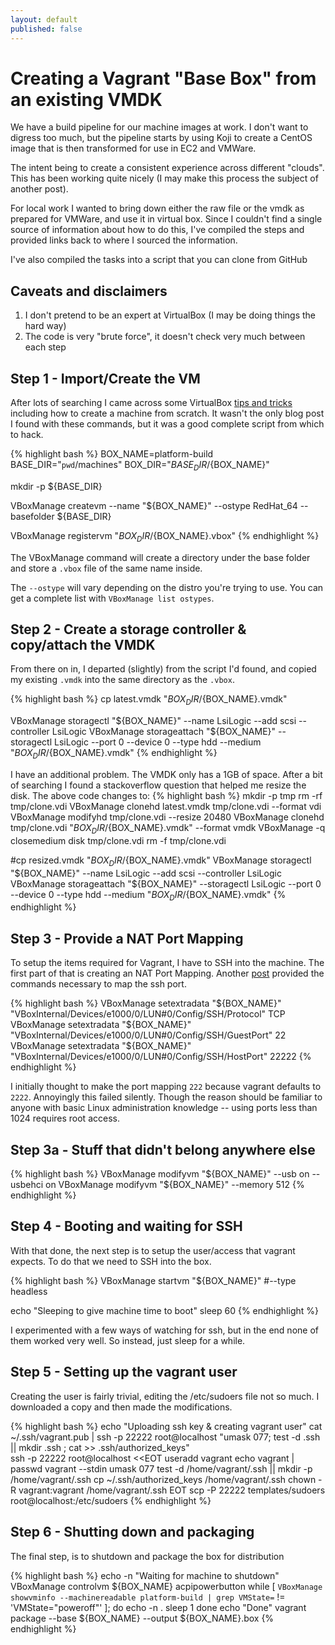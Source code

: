```yaml
---
layout: default
published: false
---
```


# Creating a Vagrant "Base Box" from an existing VMDK

We have a build pipeline for our machine images at work. I don't want to digress too much, but the pipeline starts by using Koji to create a CentOS image that is then transformed for use in EC2 and VMWare.

The intent being to create a consistent experience across different "clouds". This has been working quite nicely (I may make this process the subject of another post).

For local work I wanted to bring down either the raw file or the vmdk as prepared for VMWare, and use it in virtual box. Since I couldn't find a single source of information about how to do this, I've compiled the steps and provided links back to where I sourced the information.

I've also compiled the tasks into a script that you can clone from GitHub

## Caveats and disclaimers
1. I don't pretend to be an expert at VirtualBox (I may be doing things the hard way)
2. The code is very "brute force", it doesn't check very much between each step

## Step 1 - Import/Create the VM
After lots of searching I came across some VirtualBox [tips and tricks](http://www.halfdog.net/Misc/TipsAndTricks/VirtualBox.html) including how to create a machine from scratch. It wasn't the only blog post I found with these commands, but it was a good complete script from which to hack.

{% highlight bash %}
BOX_NAME=platform-build
BASE_DIR="`pwd`/machines"
BOX_DIR="${BASE_DIR}/${BOX_NAME}"

mkdir -p ${BASE_DIR}

VBoxManage createvm --name "${BOX_NAME}" --ostype RedHat_64 --basefolder ${BASE_DIR}

VBoxManage registervm "${BOX_DIR}/${BOX_NAME}.vbox"
{% endhighlight %}

The VBoxManage command will create a directory under the base folder and store a `.vbox` file of the same name inside.

The `--ostype` will vary depending on the distro you're trying to use. You can get a complete list with `VBoxManage list ostypes`.

## Step 2 - Create a storage controller & copy/attach the VMDK

From there on in, I departed (slightly) from the script I'd found, and copied my existing `.vmdk` into the same directory as the `.vbox`.

{% highlight bash %}
cp latest.vmdk "${BOX_DIR}/${BOX_NAME}.vmdk"

VBoxManage storagectl "${BOX_NAME}" --name LsiLogic --add scsi --controller LsiLogic
VBoxManage storageattach "${BOX_NAME}" --storagectl LsiLogic --port 0 --device 0 --type hdd --medium "${BOX_DIR}/${BOX_NAME}.vmdk"
{% endhighlight %}

I have an additional problem. The VMDK only has a 1GB of space. After a bit of searching I found a stackoverflow question that helped me resize the disk. The above code changes to:
{% highlight bash %}
mkdir -p tmp
rm -rf tmp/clone.vdi
VBoxManage clonehd latest.vmdk tmp/clone.vdi --format vdi
VBoxManage modifyhd tmp/clone.vdi --resize 20480
VBoxManage clonehd tmp/clone.vdi "${BOX_DIR}/${BOX_NAME}.vmdk" --format vmdk
VBoxManage -q closemedium disk tmp/clone.vdi
rm -f tmp/clone.vdi

#cp resized.vmdk "${BOX_DIR}/${BOX_NAME}.vmdk"
VBoxManage storagectl "${BOX_NAME}" --name LsiLogic --add scsi --controller LsiLogic
VBoxManage storageattach "${BOX_NAME}" --storagectl LsiLogic --port 0 --device 0 --type hdd --medium "${BOX_DIR}/${BOX_NAME}.vmdk"
{% endhighlight %}

## Step 3 - Provide a NAT Port Mapping

To setup the items required for Vagrant, I have to SSH into the machine. The first part of that is creating an NAT Port Mapping. Another [post](http://timelordz.com/wiki/Virtualbox_Tips) provided the commands necessary to map the ssh port.

{% highlight bash %}
VBoxManage setextradata "${BOX_NAME}" "VBoxInternal/Devices/e1000/0/LUN#0/Config/SSH/Protocol" TCP
VBoxManage setextradata "${BOX_NAME}" "VBoxInternal/Devices/e1000/0/LUN#0/Config/SSH/GuestPort" 22
VBoxManage setextradata "${BOX_NAME}" "VBoxInternal/Devices/e1000/0/LUN#0/Config/SSH/HostPort" 22222
{% endhighlight %}

I initially thought to make the port mapping `222` because vagrant defaults to `2222`. Annoyingly this failed silently. Though the reason should be familiar to anyone with basic Linux administration knowledge -- using ports less than 1024 requires root access.

## Step 3a - Stuff that didn't belong anywhere else

{% highlight bash %}
VBoxManage modifyvm "${BOX_NAME}" --usb on --usbehci on
VBoxManage modifyvm "${BOX_NAME}" --memory 512
{% endhighlight %}


## Step 4 - Booting and waiting for SSH

With that done, the next step is to setup the user/access that vagrant expects. To do that we need to SSH into the box.

{% highlight bash %}
VBoxManage startvm "${BOX_NAME}" #--type headless

echo "Sleeping to give machine time to boot"
sleep 60
{% endhighlight %}

I experimented with a few ways of watching for ssh, but in the end none of them worked very well. So instead, just sleep for a while.


## Step 5 - Setting up the vagrant user
Creating the user is fairly trivial, editing the /etc/sudoers file not so much. I downloaded a copy and then made the modifications.

{% highlight bash %}
echo "Uploading ssh key & creating vagrant user"
cat ~/.ssh/vagrant.pub | ssh -p 22222 root@localhost "umask 077; test -d .ssh || mkdir .ssh ; cat >> .ssh/authorized_keys"  
ssh -p 22222 root@localhost <<EOT
  useradd vagrant 
  echo vagrant | passwd vagrant --stdin
  umask 077 
  test -d /home/vagrant/.ssh || mkdir -p /home/vagrant/.ssh
  cp ~/.ssh/authorized_keys /home/vagrant/.ssh
  chown -R vagrant:vagrant /home/vagrant/.ssh
EOT
scp -P 22222 templates/sudoers root@localhost:/etc/sudoers
{% endhighlight %}

## Step 6 - Shutting down and packaging
The final step, is to shutdown and package the box for distribution

{% highlight bash %}
echo -n "Waiting for machine to shutdown"
VBoxManage controlvm ${BOX_NAME} acpipowerbutton
while [ `VBoxManage showvminfo --machinereadable platform-build | grep VMState=` != 'VMState="poweroff"' ]; do
  echo -n .
  sleep 1
done
echo "Done"
vagrant package --base ${BOX_NAME} --output ${BOX_NAME}.box
{% endhighlight %}